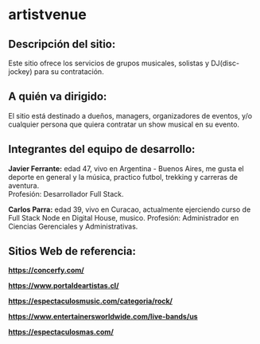 # artistvenue

## Descripción del sitio:
Este sitio ofrece los servicios de grupos musicales, solistas y DJ(disc-jockey) para su contratación.

## A quién va dirigido:
El sitio está destinado a dueños, managers, organizadores de eventos, y/o cualquier persona que quiera contratar un show musical en su evento.

## Integrantes del equipo de desarrollo:
**Javier Ferrante:** edad 47, vivo en Argentina - Buenos Aires, me gusta el deporte en general y la música, practico futbol, trekking y carreras de aventura.  
Profesión: Desarrollador Full Stack.

**Carlos Parra:** edad 39, vivo en Curacao, actualmente ejerciendo curso de Full Stack Node en Digital House, musico.
Profesión: Administrador en Ciencias Gerenciales y Administrativas.

## Sitios Web de referencia:

**https://concerfy.com/**

**https://www.portaldeartistas.cl/**

**https://espectaculosmusic.com/categoria/rock/**

**https://www.entertainersworldwide.com/live-bands/us**

**https://espectaculosmas.com/**

